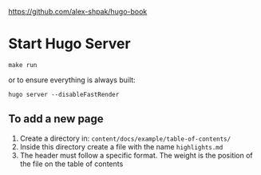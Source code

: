 https://github.com/alex-shpak/hugo-book

# Start Hugo Server
`make run`

or to ensure everything is always built:

`hugo server --disableFastRender`

## To add a new page

1. Create a directory in: `content/docs/example/table-of-contents/`
2. Inside this directory create a file with the name `highlights.md`
3. The header must follow a specific format. The weight is the position of the file on the table of contents
